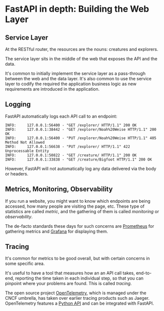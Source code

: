 # FastAPI in depth: Building the Web Layer

## Service Layer

At the RESTful router, the resources are the nouns: creatures and explorers.

The service layer sits in the middle of the web that exposes the API and the data.

It's common to initially implement the service layer as a pass-through between the web and the data layer. It's also common to use the service layer to codify the required the application business logic as new requirements are introduced in the application.

## Logging

FastAPI automatically logs each API call to an endpoint:

```
INFO:     127.0.0.1:56400 - "GET /explorer/ HTTP/1.1" 200 OK
INFO:     127.0.0.1:38442 - "GET /explorer/Noah%20Weise HTTP/1.1" 200 OK
INFO:     127.0.0.1:56400 - "PUT /explorer/Noah%20Weise HTTP/1.1" 405 Method Not Allowed
INFO:     127.0.0.1:56638 - "PUT /explorer/ HTTP/1.1" 422 Unprocessable Entity
INFO:     127.0.0.1:50822 - "GET /creature/ HTTP/1.1" 200 OK
INFO:     127.0.0.1:33838 - "GET /creature/Bigfoot HTTP/1.1" 200 OK
```

However, FastAPI will not automatically log any data delivered via the body or headers.

## Metrics, Monitoring, Observability

If you run a website, you might want to know which endpoints are being accessed, how many people are visiting the page, etc. These type of statistics are called *metric*, and the gathering of them is called *monitoring* or *observability*.

The de-facto standards these days for such concerns are [Prometheus](https://prometheus.io/) for gathering metrics and [Grafana](https://grafana.com/) for displaying them.

## Tracing

It's common for metrics to be good overall, but with certain concerns in some specific area.

It's useful to have a tool that measures how an an API call takes, end-to-end, reporting the time taken in each individual step, so that you can pinpoint where your problems are found. This is called *tracing*.

The open source project [OpenTelemetry](https://opentelemetry.io/), which is managed under the CNCF umbrella, has taken over earlier tracing products such as Jaeger. OpenTelemetry features a [Python API](https://opentelemetry.io/docs/languages/python/) and can be integrated with FastAPI.

